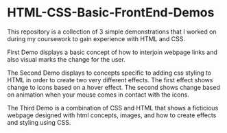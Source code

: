 # HTML-CSS-Basic-FrontEnd-Demos

This repository is a collection of 3 simple demonstrations that I worked on during my coursework to gain experience
with HTML and CSS.

First Demo displays a basic concept of how to interjoin webpage links and also visual marks the change for the user.

The Second Demo displays to concepts specific to adding css styling to HTML in order to create two very different effects.
The first effect shows change to icons based on a hover effect.
The second shows change based on animation when your mouse comes in contact with the icons.

The Third Demo is a combination of CSS and HTML that shows a ficticious webpage designed with html concepts, images, and 
how to create effects and styling using CSS.
